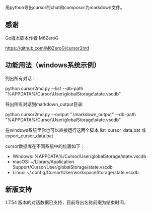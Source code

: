 用python导出cursor的chat和composor为markdown文件。

## 感谢

Go版本脚本作者 M6ZeroG

https://github.com/M6ZeroG/cursor2md

## 功能用法（windows系统示例）

列出所有对话：

python cursor2md.py --list --db-path "%APPDATA%\Cursor\User\globalStorage\state.vscdb"

导出所有对话到markdown_output目录:

python cursor2md.py --output ".\markdown_output" --db-path "%APPDATA%\Cursor\User\globalStorage\state.vscdb"

在windows系统里你也可以直接运行这两个脚本 list_cursor_data.bat 或 export_cursor_data.bat

cursor数据库在不同系统中的位置如下：

* Windows: %APPDATA%/Cursor/User/globalStorage/state.vscdb
* macOS: ~/Library/Application Support/Cursor/User/globalStorage/state.vscdb
* Linux: ~/.config/Cursor/User/workspaceStorage/state.vscdb

## 新版支持

1.7.54 版本的对话数据已支持，目前导出名称前缀为结束时间。
